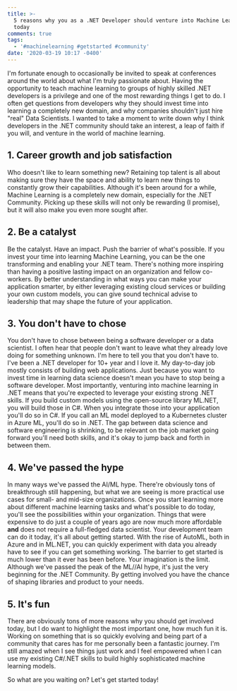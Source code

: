```yaml
---
title: >-
  5 reasons why you as a .NET Developer should venture into Machine Learning
  today
comments: true
tags:
  - '#machinelearning #getstarted #community'
date: '2020-03-19 10:17 -0400'
---
```

I'm fortunate enough to occasionally be invited to speak at conferences around the world about what I'm truly passionate about. Having the opportunity to teach machine learning to groups of highly skilled .NET developers is a privilege and one of the most rewarding things I get to do. I often get questions from developers why they should invest time into learning a completely new domain, and why companies shouldn't just hire "real" Data Scientists. I wanted to take a moment to write down why I think developers in the .NET community should take an interest, a leap of faith if you will, and venture in the world of machine learning.

## 1. Career growth and job satisfaction

Who doesn't like to learn something new? Retaining top talent is all about making sure they have the space and ability to learn new things to constantly grow their capabilities. Although it's been around for a while, Machine Learning is a completely new domain, especially for the .NET Community. Picking up these skills will not only be rewarding (I promise), but it will also make you even more sought after. 

## 2. Be a catalyst

Be the catalyst. Have an impact. Push the barrier of what's possible. If you invest your time into learning Machine Learning, you can be the one transforming and enabling your .NET team. There's nothing more inspiring than having a positive lasting impact on an organization and fellow co-workers. By better understanding in what ways you can make your application smarter, by either leveraging existing cloud services or building your own custom models, you can give sound technical advise to leadership that may shape the future of your application. 

## 3. You don't have to chose

You don't have to chose between being a software developer or a data scientist. I often hear that people don't want to leave what they already love doing for something unknown. I'm here to tell you that you don't have to. I've been a .NET developer for 10+ year and I love it. My day-to-day job mostly consists of building web applications. Just because you want to invest time in learning data science doesn't mean you have to stop being a software developer.  Most importantly, venturing into machine learning in .NET means that you're expected to leverage your existing strong .NET skills. If you build custom models using the open-source library ML.NET, you will build those in C#. When you integrate those into your application you'll do so in C#. If you call an ML model deployed to a Kubernetes cluster in Azure ML, you'll do so in .NET. The gap between data science and software engineering is shrinking, to be relevant on the job market going forward you'll need both skills, and it's okay to jump back and forth in between them.

## 4. We've passed the hype

In many ways we've passed the AI/ML hype. There're obviously tons of breakthrough still happening, but what we are seeing is more practical use cases for small- and mid-size organizations. Once you start learning more about different machine learning tasks and what's possible to do today, you'll see the possibilities within your organization. Things that were expensive to do just a couple of years ago are now much more affordable **and** does not require a full-fledged data scientist. Your development team can do it today, it's all about getting started.  With the rise of AutoML, both in Azure and in ML.NET, you can quickly experiment with data you already have to see if you can get something working. The barrier to get started is much lower than it ever has been before. Your imagination is the limit. Although we've passed the peak of the ML//AI hype, it's just the very beginning for the .NET Community. By getting involved you have the chance of shaping libraries and product to your needs.

## 5. It's fun

There are obviously tons of more reasons why you should get involved today, but I do want to highlight the most important one, how much fun it is. Working on something that is so quickly evolving and being part of a community that cares has for me personally been a fantastic journey. I'm still amazed when I see things just work and I feel empowered when I can use my existing C#/.NET skills to build highly sophisticated machine learning models.

So what are you waiting on? Let's get started today!